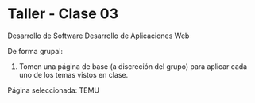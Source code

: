 
# Taller - Clase 03


Desarrollo de Software Desarrollo de Aplicaciones Web

De forma grupal:

1. Tomen una página de base (a discreción del grupo) para aplicar cada uno de los temas
vistos en clase.

Página seleccionada: TEMU





